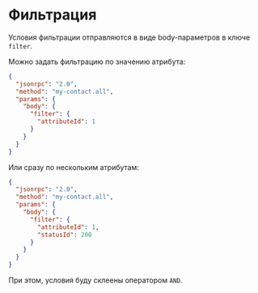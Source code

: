 Фильтрация
===

Условия фильтрации отправляются в виде body-параметров в ключе `filter`.

Можно задать фильтрацию по значению атрибута:

```json
{
  "jsonrpc": "2.0",
  "method": "my-contact.all",
  "params": {
    "body": {
      "filter": {
        "attributeId": 1
      }
    }
  }
}
```

Или сразу по нескольким атрибутам:

```json
{
  "jsonrpc": "2.0",
  "method": "my-contact.all",
  "params": {
    "body": {
      "filter": {
        "attributeId": 1,
        "statusId": 200
      }
    }
  }
}
```

При этом, условия буду склеены оператором `AND`.
